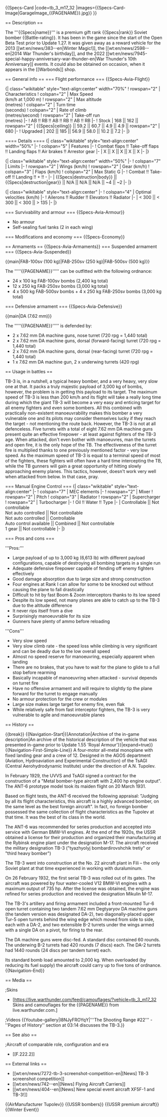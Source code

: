 {{Specs-Card
|code=tb_3_m17_32
|images={{Specs-Card-Image|GarageImage_{{PAGENAME}}.jpg}}
}}

== Description ==

<!-- ''In the description, the first part should be about the history of and the creation and combat usage of the aircraft, as well as its key features. In the second part, tell the reader about the aircraft in the game. Insert a screenshot of the vehicle, so that if the novice player does not remember the vehicle by name, he will immediately understand what kind of vehicle the article is talking about.'' -->

The '''{{Specs|name}}''' is a premium gift rank {{Specs|rank}} Soviet bomber {{Battle-rating}}. It has been in the game since the start of the Open Beta Test prior to Update 1.27. It was given away as a reward vehicle for the 2013 [[wt:en/news/383--en|Winter Magic!]], the [[wt:en/news/2598--en|2014 War Thunder's birthday]], and the 2022 [[wt:en/news/7945-special-happy-anniversary-war-thunder-en|War Thunder's 10th Anniversary]] events. It could also be obtained on occasion, when it appears in the [[Warbonds]] shop.

== General info ==
=== Flight performance ===
{{Specs-Avia-Flight}}

<!-- ''Describe how the aircraft behaves in the air. Speed, manoeuvrability, acceleration and allowable loads - these are the most important characteristics of the vehicle.'' -->

{| class="wikitable" style="text-align:center" width="70%"
! rowspan="2" | Characteristics
! colspan="2" | Max Speed<br>(km/h at 1,000 m)
! rowspan="2" | Max altitude<br>(metres)
! colspan="2" | Turn time<br>(seconds)
! colspan="2" | Rate of climb<br>(metres/second)
! rowspan="2" | Take-off run<br>(metres)
|-
! AB !! RB !! AB !! RB !! AB !! RB
|-
! Stock
| 168 || 162 || rowspan="2" | {{Specs|ceiling}} || 59.2 || 60.7 || 4.9 || 4.9 || rowspan="2" | 680
|-
! Upgraded
| 202 || 185 || 56.9 || 58.0 || 10.2 || 7.2
|-
|}

==== Details ====
{| class="wikitable" style="text-align:center" width="50%"
|-
! colspan="5" | Features
|-
! Combat flaps !! Take-off flaps !! Landing flaps !! Air brakes !! Arrestor gear
|-
| X || X || X || X || X <!-- ✓ -->
|-
|}

{| class="wikitable" style="text-align:center" width="50%"
|-
! colspan="7" | Limits
|-
! rowspan="2" | Wings (km/h)
! rowspan="2" | Gear (km/h)
! colspan="3" | Flaps (km/h)
! colspan="2" | Max Static G
|-
! Combat !! Take-off !! Landing !! + !! -
|-
| {{Specs|destruction|body}} || {{Specs|destruction|gear}} || N/A || N/A || N/A || ~4 || ~2
|-
|}

{| class="wikitable" style="text-align:center"
|-
! colspan="4" | Optimal velocities (km/h)
|-
! Ailerons !! Rudder !! Elevators !! Radiator
|-
| < 300 || < 300 || < 300 || > 135
|-
|}

=== Survivability and armour ===
{{Specs-Avia-Armour}}

<!-- ''Examine the survivability of the aircraft. Note how vulnerable the structure is and how secure the pilot is, whether the fuel tanks are armoured, etc. Describe the armour, if there is any, and also mention the vulnerability of other critical aircraft systems.'' -->

- No armour
- Self-sealing fuel tanks (2 in each wing)

=== Modifications and economy ===
{{Specs-Economy}}

== Armaments ==
{{Specs-Avia-Armaments}}
=== Suspended armament ===
{{Specs-Avia-Suspended}}

<!-- ''Describe the aircraft's suspended armament: additional cannons under the wings, bombs, rockets and torpedoes. This section is especially important for bombers and attackers. If there is no suspended weaponry remove this subsection.'' -->

{{main|FAB-100sv (100 kg)|FAB-250sv (250 kg)|FAB-500sv (500 kg)}}

The '''''{{PAGENAME}}''''' can be outfitted with the following ordnance:

- 24 x 100 kg FAB-100sv bombs (2,400 kg total)
- 12 x 250 kg FAB-250sv bombs (3,000 kg total)
- 4 x 500 kg FAB-500sv bombs + 4 x 250 kg FAB-250sv bombs (3,000 kg total)

=== Defensive armament ===
{{Specs-Avia-Defensive}}

<!-- ''Defensive armament with turret machine guns or cannons, crewed by gunners. Examine the number of gunners and what belts or drums are better to use. If defensive weaponry is not available, remove this subsection.'' -->

{{main|DA (7.62 mm)}}

The '''''{{PAGENAME}}''''' is defended by:

- 2 x 7.62 mm DA machine guns, nose turret (720 rpg = 1,440 total)
- 2 x 7.62 mm DA machine guns, dorsal (forward-facing) turret (720 rpg = 1,440 total)
- 2 x 7.62 mm DA machine guns, dorsal (rear-facing) turret (720 rpg = 1,440 total)
- 1 x 7.62 mm DA machine gun, 2 x underwing turrets (420 rpg)

== Usage in battles ==

<!-- ''Describe the tactics of playing in the aircraft, the features of using aircraft in a team and advice on tactics. Refrain from creating a "guide" - do not impose a single point of view, but instead, give the reader food for thought. Examine the most dangerous enemies and give recommendations on fighting them. If necessary, note the specifics of the game in different modes (AB, RB, SB).'' -->

TB-3 is, in a nutshell, a typical heavy bomber, and a very heavy, very slow one at that. It packs a truly majestic payload of 3,000 kg of bombs, however, the problem is in getting this payload to its target. The maximum speed of TB-3 is less than 200 km/h and its flight will take a really long time during which the giant TB-3 will become a very easy and enticing target for all enemy fighters and even some bombers. All this combined with practically non-existent manoeuvrability makes this bomber a very vulnerable one and its pilots may consider themselves lucky if they reach the target - not mentioning the route back. However, the TB-3 is not at all defenceless. Five turrets with a total of eight 7.62 mm DA machine guns present quite an effective firepower - at least against fighters of the TB-3 age. When attacked, don't even bother with manoeuvres, man the turrets and open fire, it is the only hope of the TB. The effectiveness of the turret fire is multiplied thanks to one previously mentioned factor - very low speed. As the maximum speed of TB-3 is equal to a terminal speed of most of the fighters, these fighters will often have a hard time intercepting the TB, while the TB gunners will gain a great opportunity of hitting slowly approaching enemy planes. This tactics, however, doesn't work very well when attacked from below. In that case, pray.

=== Manual Engine Control ===
{| class="wikitable" style="text-align:center"
|-
! colspan="7" | MEC elements
|-
! rowspan="2" | Mixer
! rowspan="2" | Pitch
! colspan="3" | Radiator
! rowspan="2" | Supercharger
! rowspan="2" | Turbocharger
|-
! Oil !! Water !! Type
|-
| Controllable || Not controllable<br>Not auto controlled || Not controllable<br>Not auto controlled || Controllable<br>Auto control available || Combined || Not controllable<br>1 gear || Not controllable
|-
|}

=== Pros and cons ===

<!-- ''Summarise and briefly evaluate the vehicle in terms of its characteristics and combat effectiveness. Mark its pros and cons in the bulleted list. Try not to use more than 6 points for each of the characteristics. Avoid using categorical definitions such as "bad", "good" and the like - use substitutions with softer forms such as "inadequate" and "effective".'' -->

'''Pros:'''

- Large payload of up to 3,000 kg (6,613 lb) with different payload configurations, capable of destroying all bombing targets in a single run
- Adequate defensive firepower capable of fending off enemy fighters effectively
- Good damage absorption due to large size and strong construction
- Four engines at Rank I can allow for some to be knocked out without causing the plane to fall drastically
- Difficult to hit by fast Boom & Zoom interceptors thanks to its low speed
- Despite its low speed, not many planes are able to catch up to the TB-3 due to the altitude difference
- It never rips itself from a dive
- Surprisingly manoeuvrable for its size
- Gunners have plenty of ammo before reloading

'''Cons'''

- Very slow speed
- Very slow climb rate - the speed loss while climbing is very significant and can be deadly due to the low overall speed
- Almost no speed reserve for manoeuvring, especially apparent when landing
- There are no brakes, that you have to wait for the plane to glide to a full stop before rearming
- Basically incapable of manoeuvring when attacked - survival depends on turret fire
- Have no offensive armament and will require to slightly tip the plane forward for the turret to engage manually
- No armour protection for the crew or modules
- Large size makes large target for enemy fire, even flak
- While relatively safe from fast interceptor fighters, the TB-3 is very vulnerable to agile and manoeuvrable planes

== History ==

<!-- ''Describe the history of the creation and combat usage of the aircraft in more detail than in the introduction. If the historical reference turns out to be too long, take it to a separate article, taking a link to the article about the vehicle and adding a block "/History" (example: <nowiki>https://wiki.warthunder.com/(Vehicle-name)/History</nowiki>) and add a link to it here using the <code>main</code> template. Be sure to reference text and sources by using <code><nowiki><ref></ref></nowiki></code>, as well as adding them at the end of the article with <code><nowiki><references /></nowiki></code>. This section may also include the vehicle's dev blog entry (if applicable) and the in-game encyclopedia description (under <code><nowiki>=== In-game description ===</nowiki></code>, also if applicable).'' -->

{{break}}
{{Navigation-Start|{{Annotation|Archive of the in-game description|An archive of the historical description of the vehicle that was presented in-game prior to Update 1.55 'Royal Armour'}}|expand=true}}
{{Navigation-First-Simple-Line}}
A four-motor all-metal monoplane with fixed landing gear and a crew of 12. Designed in the AGOS department (Aviation, Hydroaviation and Experimental Construction) of the TsAGI (Central Aerohydrodynamic Institute) under the direction of A.N. Tupolev.

In February 1929, the UVVS and TsAGI signed a contract for the construction of a "Metal bomber-type aircraft with 2,400 hp engine output". The ANT-6 prototype model took its maiden flight on 20 March 1931.

Based on flight tests, the ANT-6 received the following appraisal: "Judging by all its flight characteristics, this aircraft is a highly advanced bomber, on the same level as the best foreign aircraft". In fact, no foreign bomber possessed the same collection of flight characteristics as the Tupolev at that time. It was the best of its class in the world.

The ANT-6 was recommended for series production and accepted into service with German BMW-VI engines. At the end of the 1920s, the USSR obtained a license for their production and organized their manufacturing at the Rybinsk engine plant under the designation M-17. The aircraft received the military designation TB-3 ("tyazhyolyj bombardirovshchik tretiy" or "third heavy bomber")

The TB-3 went into construction at the No. 22 aircraft plant in Fili – the only Soviet plant at that time experienced in working with duraluminum.

On 26 February 1932, the first serial TB-3 was rolled out of its gates. The aircraft was powered by four water-cooled V12 BMW-VI engines with a maximum output of 735 hp. After the license was obtained, the engine was refined for series production and received the designation Mikulin M-17.

The TB-3's artillery and firing armament included a front-mounted Tur-6 open turret containing two tandem 7.62 mm Degtyaryov DA machine guns (the tandem version was designated DA-2), two diagonally-placed upper Tur-5 open turrets behind the wing edge which moved from side to side, each with a DA-2, and two extensible B-2 turrets under the wings armed with a single DA on a pivot, for firing to the rear.

The DA machine guns were disc-fed. A standard disc contained 60 rounds. The underwing B-2 turrets had 420 rounds (7 discs) each. The DA-2 turrets had 1440 rounds (24 discs per tandem turret) each.

Its standard bomb load amounted to 2,000 kg. When overloaded (by reducing its fuel supply) the aircraft could carry up to five tons of ordnance.
{{Navigation-End}}

== Media ==

<!-- ''Excellent additions to the article would be video guides, screenshots from the game, and photos.'' -->

;Skins

- [https://live.warthunder.com/feed/camouflages/?vehicle=tb_3_m17_32 Skins and camouflages for the {{PAGENAME}} from live.warthunder.com.]

;Videos
{{Youtube-gallery|l8NJyFROYqY|'''The Shooting Range #22''' - ''Pages of History'' section at 03:14 discusses the TB-3.}}

== See also ==

<!-- ''Links to the articles on the War Thunder Wiki that you think will be useful for the reader, for example:''
* ''reference to the series of the aircraft;''
* ''links to approximate analogues of other nations and research trees.'' -->

;Aircraft of comparable role, configuration and era

- [[F.222.2]]

== External links ==

<!-- ''Paste links to sources and external resources, such as:''
* ''topic on the official game forum;''
* ''other literature.'' -->

- [[wt:en/news/7272-tb-3-screenshot-competition-en|[News] TB-3 screenshot competition]]
- [[wt:en/news/742--en|[News] Flying Aircraft Carriers]]
- [[wt:en/news/404--en|[News] New special event aircraft XF5F-1 and TB-3!]]

{{AirManufacturer Tupolev}}
{{USSR bombers}}
{{USSR premium aircraft}}
{{Winter Event}}
